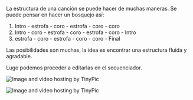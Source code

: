 La estructura de una canción se puede hacer de muchas maneras. Se puede pensar en hacer un bosquejo así:

1. Intro - estrofa - coro - estrofa - coro - coro
2. Intro  -  coro - estrofa - coro - estrofa - coro - Intro 
3. estrofa - coro - estrofa - coro - coro -    Final

Las posibilidades son muchas, la idea es encontrar una estructura fluida y agradable. 

Lugo podemos proceder a editarlas en el secuenciador.


<img src="http://i57.tinypic.com/347yank.jpg" border="0" alt="Image and video hosting by TinyPic"></a>

<img src="http://i61.tinypic.com/sb6dli.jpg" border="0" alt="Image and video hosting by TinyPic"></a>

